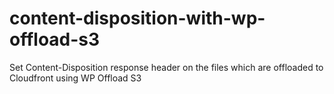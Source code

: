 # content-disposition-with-wp-offload-s3
Set Content-Disposition response header on the files which are offloaded to Cloudfront using WP Offload S3
